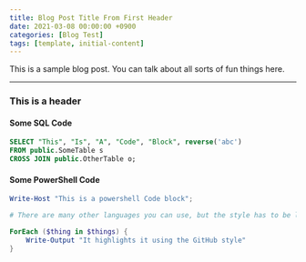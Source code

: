 ```yaml
---
title: Blog Post Title From First Header
date: 2021-03-08 00:00:00 +0900
categories: [Blog Test]
tags: [template, initial-content]
---
```


This is a sample blog post. You can talk about all sorts of fun things here.

---

### This is a header

#### Some SQL Code

```sql
SELECT "This", "Is", "A", "Code", "Block", reverse('abc')
FROM public.SomeTable s
CROSS JOIN public.OtherTable o;
```

#### Some PowerShell Code

```powershell
Write-Host "This is a powershell Code block";

# There are many other languages you can use, but the style has to be loaded first

ForEach ($thing in $things) {
    Write-Output "It highlights it using the GitHub style"
}
```

